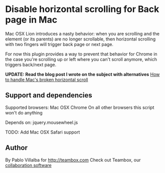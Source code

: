 Disable horizontal scrolling for Back page in Mac
=================================================

Mac OSX Lion introduces a nasty behavior: when you are scrolling and
the element (or its parents) are no longer scrollable, then horizontal
scrolling with two fingers will trigger back page or next page.

For now this plugin provides a way to prevent that behavior for Chrome
in the case you're scrolling up or left where you can't scroll anymore,
which triggers back/next page.

**UPDATE: Read the blog post I wrote on the subject with alternatives**
[How to handle Mac's broken horizontal scroll](http://micho.biz/mac-osx-lion-horizontal-scroll-event/)

Support and dependencies
------------------------

Supported browsers: Mac OSX Chrome
On all other browsers this script won't do anything

Depends on: jquery.mousewheel.js

TODO: Add Mac OSX Safari support

Author
------

By Pablo Villalba for http://teambox.com
Check out Teambox, our [collaboration software](http://teambox.com)
